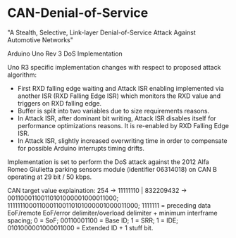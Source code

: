 # CAN-Denial-of-Service

"A Stealth, Selective, Link-layer Denial-of-Service Attack Against Automotive Networks"

Arduino Uno Rev 3 DoS Implementation

Uno R3 specific implementation changes with respect to proposed attack algorithm:
- First RXD falling edge waiting and Attack ISR enabling implemented via another ISR
  (RXD Falling Edge ISR) which monitors the RXD value and triggers on RXD falling edge.
- Buffer is split into two variables due to size requirements reasons.
- In Attack ISR, after dominant bit writing, Attack ISR disables itself for  
  performance optimizations reasons. It is re-enabled by RXD Falling Edge ISR.
- In Attack ISR, slightly increased overwriting time in order to compensate 
  for possible Arduino interrupts timing drifts.
  
Implementation is set to perform the DoS attack against the 2012 Alfa Romeo Giulietta
parking sensors module (identifier 06314018) on CAN B operating at 29 bit / 50 kbps.

CAN target value explaination:
254 -> 11111110 | 832209432 -> 00110001100110101000001000011000;
1111111000110001100110101000001000011000;
1111111 = preceding data EoF/remote EoF/error delimiter/overload
          delimiter + minimum interframe spacing;
0 = SoF;
00110001100 = Base ID;
1 = SRR;
1 = IDE;
0101000001000011000 = Extended ID + 1 stuff bit.
